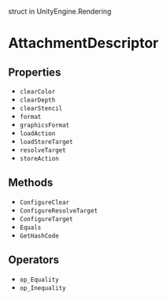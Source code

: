 struct in UnityEngine.Rendering
# AttachmentDescriptor

## Properties
- `clearColor`
- `clearDepth`
- `clearStencil`
- `format`
- `graphicsFormat`
- `loadAction`
- `loadStoreTarget`
- `resolveTarget`
- `storeAction`
## Methods
- `ConfigureClear`
- `ConfigureResolveTarget`
- `ConfigureTarget`
- `Equals`
- `GetHashCode`
## Operators
- `op_Equality`
- `op_Inequality`
